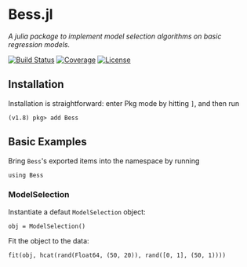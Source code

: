 # Bess.jl
*A julia package to implement model selection algorithms on basic regression models.*

[![Build Status](https://ci.appveyor.com/api/projects/status/github/waitasecant/Bess.jl?svg=true)](https://ci.appveyor.com/project/waitasecant/Bess-jl)
[![Coverage](https://codecov.io/gh/waitasecant/Bess.jl/branch/main/graph/badge.svg)](https://codecov.io/gh/waitasecant/Bess.jl)
[![License](https://img.shields.io/github/license/waitasecant/Bess.jl)](LICENSE)

## Installation
Installation is straightforward: enter Pkg mode by hitting `]`, and then run
```julia-repl
(v1.8) pkg> add Bess
```

## Basic Examples
Bring `Bess`'s exported items into the namespace by running
```julia-repl
using Bess
```

### ModelSelection
Instantiate a defaut `ModelSelection` object:
```julia-repl
obj = ModelSelection()
```

Fit the object to the data:
```julia-repl
fit(obj, hcat(rand(Float64, (50, 20)), rand([0, 1], (50, 1))))
```
